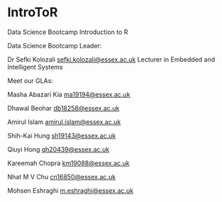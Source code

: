 # IntroToR
Data Science Bootcamp Introduction to R


Data Science Bootcamp Leader:

Dr Sefki Kolozali <sefki.kolozali@essex.ac.uk> Lecturer in Embedded and Intelligent Systems




Meet our GLAs:

Masha Abazari Kia <ma19194@essex.ac.uk>

Dhawal Beohar <db18258@essex.ac.uk>

Amirul Islam <amirul.islam@essex.ac.uk>

Shih-Kai Hung <sh19143@essex.ac.uk>

Qiuyi Hong <qh20439@essex.ac.uk> 

Kareemah Chopra <km19088@essex.ac.uk> 

Nhat M V Chu <cn16850@essex.ac.uk>

Mohsen Eshraghi <m.eshraghi@essex.ac.uk>
